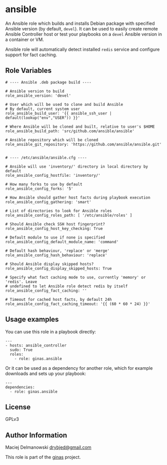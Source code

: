 ansible
=======

An Ansible role which builds and installs Debian package with specified Ansible
version (by default, `devel`). It can be used to easily create remote Ansible
Controller host or test your playbooks on a `devel` Ansible version in
a container or VM.

Ansible role will automatically detect installed `redis` service and configure
support for fact caching.

Role Variables
--------------

    # ---- Ansible .deb package build ----
    
    # Ansible version to build
    role_ansible_version: 'devel'
    
    # User which will be used to clone and build Ansible
    # By default, current system user
    role_ansible_build_user: '{{ ansible_ssh_user | default(lookup("env","USER")) }}'
    
    # Where Ansible will be cloned and built, relative to user's $HOME
    role_ansible_build_path: 'src/github.com/ansible/ansible'
    
    # Ansible repository which will be cloned
    role_ansible_git_repository: 'https://github.com/ansible/ansible.git'
    
    
    # ---- /etc/ansible/ansible.cfg ----
    
    # Ansible will use 'inventory/' directory in local directory by default
    role_ansible_config_hostfile: 'inventory/'
    
    # How many forks to use by default
    role_ansible_config_forks: '5'
    
    # How Ansible should gather host facts during playbook execution
    role_ansible_config_gathering: 'smart'
    
    # List of directories to look for Ansible roles
    role_ansible_config_roles_path: [ '/etc/ansible/roles' ]
    
    # Should Ansible check SSH host fingerprint?
    role_ansible_config_host_key_checking: True
    
    # Default module to use if none is specified
    role_ansible_config_default_module_name: 'command'
    
    # Default hash behaviour, 'replace' or 'merge'
    role_ansible_config_hash_behaviour: 'replace'
    
    # Should Ansible display skipped hosts?
    role_ansible_config_display_skipped_hosts: True
    
    # Specify what fact caching mode to use, currently 'memory' or 'redis'. Leave
    # undefined to let Ansible role detect redis by itself
    role_ansible_config_fact_caching: ''
    
    # Timeout for cached host facts, by default 24h
    role_ansible_config_fact_caching_timeout: '{{ (60 * 60 * 24) }}'

Usage examples
--------------

You can use this role in a playbook directly:

    ---
    - hosts: ansible_controller
      sudo: True
      roles:
        - role: ginas.ansible

Or it can be used as a dependency for another role, which for example downloads
and sets up your playbook:

    ---
    dependencies:
      - role: ginas.ansible

License
-------

GPLv3

Author Information
------------------

Maciej Delmanowski <drybjed@gmail.com>

This role is part of the [ginas](https://github.com/ginas/ginas/) project.

